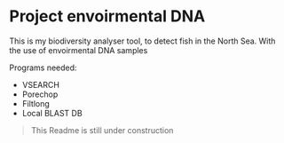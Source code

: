 # Project envoirmental DNA

This is my biodiversity analyser tool, to detect fish in the North Sea. With the use of envoirmental DNA samples

Programs needed:
- VSEARCH
- Porechop
- Filtlong 
- Local BLAST DB 


>This Readme is still under construction

